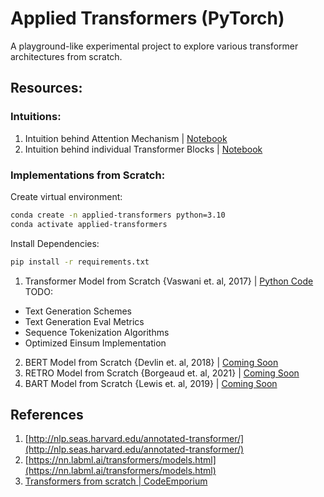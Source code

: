 # Applied Transformers (PyTorch)
A playground-like experimental project to explore various transformer architectures from scratch.



## Resources:
### Intuitions:
1. Intuition behind Attention Mechanism | [Notebook](https://github.com/shahrukhx01/applied-transformers/blob/main/intuitions/0.%20Transformers%20%3E%20Understanding%20Self-Attention%20and%20Cross-Attention.ipynb)
2. Intuition behind individual Transformer Blocks | [Notebook](https://github.com/shahrukhx01/applied-transformers/blob/main/intuitions/1.%20Transformers%20%3E%20Transformer%20from%20scratch%20(Annotated%20Transformer).ipynb)

### Implementations from Scratch:
Create virtual environment:
```bash
conda create -n applied-transformers python=3.10
conda activate applied-transformers
```

Install Dependencies:
```bash
pip install -r requirements.txt
```

1. Transformer Model from Scratch {Vaswani et. al, 2017} | [Python Code](https://github.com/shahrukhx01/applied-transformers/tree/main/transformer_architectures/vanilla) 
TODO:
- Text Generation Schemes
- Text Generation Eval Metrics
- Sequence Tokenization Algorithms
- Optimized Einsum Implementation
2. BERT Model from Scratch {Devlin et. al, 2018} | [Coming Soon]() 
3. RETRO Model from Scratch {Borgeaud et. al, 2021} | [Coming Soon]()
4. BART Model from Scratch {Lewis et. al, 2019} | [Coming Soon]()

## References

1. [http://nlp.seas.harvard.edu/annotated-transformer/](http://nlp.seas.harvard.edu/annotated-transformer/)
2. [https://nn.labml.ai/transformers/models.html](https://nn.labml.ai/transformers/models.html)
3. [Transformers from scratch | CodeEmporium](https://www.youtube.com/playlist?list=PLTl9hO2Oobd97qfWC40gOSU8C0iu0m2l4)

